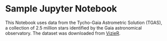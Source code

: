 # Sample Jupyter Notebook
This Notebook uses data from the Tycho-Gaia Astrometric Solution (TGAS), a collection of 2.5 million stars identified by the Gaia astronomical observatory. The dataset was downloaded from [VizieR](http://vizier.u-strasbg.fr/viz-bin/VizieR).
